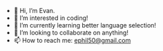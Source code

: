 - 👋 Hi, I’m Evan.
- 👀 I’m interested in coding!
- 🌱 I’m currently learning better language selection!
- 💞️ I’m looking to collaborate on anything!
- 📫 How to reach me: ephil50@gmail.com

<!---
evanp23/evanp23 is a ✨ special ✨ repository because its `README.md` (this file) appears on your GitHub profile.
You can click the Preview link to take a look at your changes.
--->
